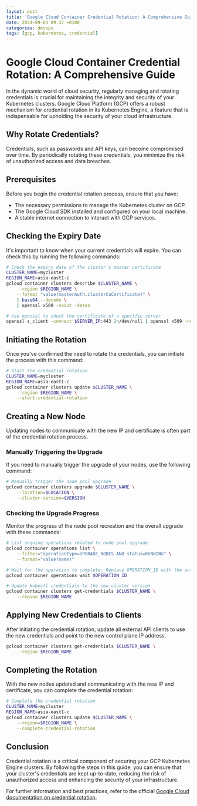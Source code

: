 ```yaml
---
layout: post
title: 'Google Cloud Container Credential Rotation: A Comprehensive Guide'
date: 2024-09-03 09:37 +0100
categories: devops
tags: [gcp, kubernetes, credential]
---
```

# Google Cloud Container Credential Rotation: A Comprehensive Guide

In the dynamic world of cloud security, regularly managing and rotating credentials is crucial for maintaining the integrity and security of your Kubernetes clusters. Google Cloud Platform (GCP) offers a robust mechanism for credential rotation in its Kubernetes Engine, a feature that is indispensable for upholding the security of your cloud infrastructure.

## Why Rotate Credentials?

Credentials, such as passwords and API keys, can become compromised over time. By periodically rotating these credentials, you minimize the risk of unauthorized access and data breaches.

## Prerequisites

Before you begin the credential rotation process, ensure that you have:

- The necessary permissions to manage the Kubernetes cluster on GCP.
- The Google Cloud SDK installed and configured on your local machine.
- A stable internet connection to interact with GCP services.

## Checking the Expiry Date

It's important to know when your current credentials will expire. You can check this by running the following commands:

```bash
# Check the expiry date of the cluster's master certificate
CLUSTER_NAME=mycluster
REGION_NAME=asia-east1-c
gcloud container clusters describe $CLUSTER_NAME \
    --region $REGION_NAME \
    --format "value(masterAuth.clusterCaCertificate)" \
    | base64 --decode \
    | openssl x509 -noout -dates

# Use openssl to check the certificate of a specific server
openssl s_client -connect $SERVER_IP:443 2>/dev/null | openssl x509 -noout -dates
```

## Initiating the Rotation

Once you've confirmed the need to rotate the credentials, you can initiate the process with this command:

```bash
# Start the credential rotation
CLUSTER_NAME=mycluster
REGION_NAME=asia-east1-c
gcloud container clusters update $CLUSTER_NAME \
    --region $REGION_NAME \
    --start-credential-rotation
```

## Creating a New Node

Updating nodes to communicate with the new IP and certificate is often part of the credential rotation process.

### Manually Triggering the Upgrade

If you need to manually trigger the upgrade of your nodes, use the following command:

```bash
# Manually trigger the node pool upgrade
gcloud container clusters upgrade $CLUSTER_NAME \
    --location=$LOCATION \
    --cluster-version=$VERSION
```

### Checking the Upgrade Progress

Monitor the progress of the node pool recreation and the overall upgrade with these commands:

```bash
# List ongoing operations related to node pool upgrade
gcloud container operations list \
    --filter="operationType=UPGRADE_NODES AND status=RUNNING" \
    --format="value(name)"

# Wait for the operation to complete: Replace OPERATION_ID with the actual operation ID from the command above
gcloud container operations wait $OPERATION_ID

# Update kubectl credentials to the new cluster version
gcloud container clusters get-credentials $CLUSTER_NAME \
    --region $REGION_NAME
```

## Applying New Credentials to Clients

After initiating the credential rotation, update all external API clients to use the new credentials and point to the new control plane IP address.

```bash
gcloud container clusters get-credentials $CLUSTER_NAME \
    --region $REGION_NAME
```

## Completing the Rotation

With the new nodes updated and communicating with the new IP and certificate, you can complete the credential rotation:

```bash
# Complete the credential rotation
CLUSTER_NAME=mycluster
REGION_NAME=asia-east1-c
gcloud container clusters update $CLUSTER_NAME \
    --region=$REGION_NAME \
    --complete-credential-rotation
```

## Conclusion

Credential rotation is a critical component of securing your GCP Kubernetes Engine clusters. By following the steps in this guide, you can ensure that your cluster's credentials are kept up-to-date, reducing the risk of unauthorized access and enhancing the security of your infrastructure.

For further information and best practices, refer to the official [Google Cloud documentation on credential rotation](https://cloud.google.com/kubernetes-engine/docs/how-to/credential-rotation).
